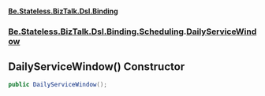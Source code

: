 #### [Be.Stateless.BizTalk.Dsl.Binding](README.md 'README')
### [Be.Stateless.BizTalk.Dsl.Binding.Scheduling](Be.Stateless.BizTalk.Dsl.Binding.Scheduling.md 'Be.Stateless.BizTalk.Dsl.Binding.Scheduling').[DailyServiceWindow](DailyServiceWindow.md 'Be.Stateless.BizTalk.Dsl.Binding.Scheduling.DailyServiceWindow')

## DailyServiceWindow() Constructor

```csharp
public DailyServiceWindow();
```
